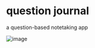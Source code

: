 # question journal

a question-based notetaking app

![image](https://user-images.githubusercontent.com/25697428/179338733-4030cf81-0716-4dde-8694-708d74296eb5.png)
